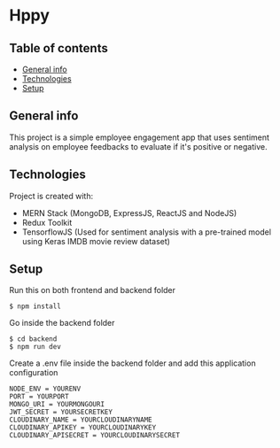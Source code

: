 # Hppy

## Table of contents
* [General info](#general-info)
* [Technologies](#technologies)
* [Setup](#setup)

## General info
This project is a simple employee engagement app that uses sentiment analysis on employee feedbacks to evaluate if it's positive or negative.

## Technologies
Project is created with:
* MERN Stack (MongoDB, ExpressJS, ReactJS and NodeJS)
* Redux Toolkit
* TensorflowJS (Used for sentiment analysis with a pre-trained model using Keras IMDB movie review dataset)

## Setup
Run this on both frontend and backend folder
```
$ npm install
```

Go inside the backend folder
```
$ cd backend
$ npm run dev
```

Create a .env file inside the backend folder and add this application configuration

```
NODE_ENV = YOURENV
PORT = YOURPORT
MONGO_URI = YOURMONGOURI
JWT_SECRET = YOURSECRETKEY
CLOUDINARY_NAME = YOURCLOUDINARYNAME
CLOUDINARY_APIKEY = YOURCLOUDINARYKEY
CLOUDINARY_APISECRET = YOURCLOUDINARYSECRET
```
